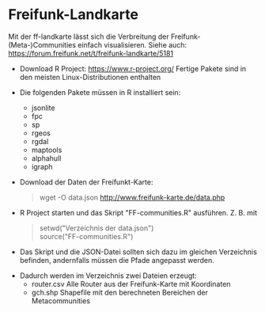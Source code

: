 # Freifunk-Landkarte
Mit der ff-landkarte lässt sich die Verbreitung der Freifunk-(Meta-)Communities einfach visualisieren. Siehe auch: https://forum.freifunk.net/t/freifunk-landkarte/5181

- Download R Project: https://www.r-project.org/ Fertige Pakete sind in den meisten Linux-Distributionen enthalten
- Die folgenden Pakete müssen in R installiert sein:
  * jsonlite
  * fpc
  * sp
  * rgeos
  * rgdal
  * maptools
  * alphahull
  * igraph

- Download der Daten der Freifunkt-Karte: 
  > wget -O data.json http://www.freifunk-karte.de/data.php
 
- R Project starten und das Skript "FF-communities.R" ausführen. Z. B. mit 
  > setwd("Verzeichnis der data.json") <br/>
  > source("FF-communities.R")
 * Das Skript und die JSON-Datei sollten sich dazu im gleichen Verzeichnis befinden, andernfalls müssen die Pfade    angepasst werden. 

- Dadurch werden im Verzeichnis zwei Dateien erzeugt:
  * router.csv    Alle Router aus der Freifunk-Karte mit Koordinaten
  * gch.shp       Shapefile mit den berechneten Bereichen der Metacommunities
